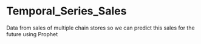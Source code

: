 # Temporal_Series_Sales
Data from sales of multiple chain stores so we can predict this sales for the future using Prophet
